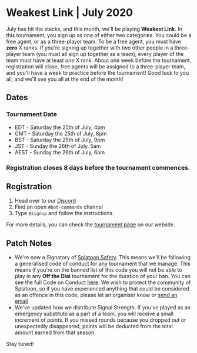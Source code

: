 # Weakest Link | July 2020
July has hit the stacks, and this month, we'll be playing __Weakest Link__. In this tournament, you sign up as one of either two categories. You could be a free agent, or as a three-player team. To be a free agent, you must have **zero** X ranks. If you're signing up together with two other people in a three-player team (you must all sign up together as a team), every player of the team must have at least *one* X rank. About one week before the tournament, registration will close, free agents will be assigned to a three-player team, and you'll have a week to practice before the tournament! Good luck to you all, and we'll see you all at the end of the month!

## Dates
### Tournament Date
- EDT - Saturday the 25th of July, 4pm
- GMT - Saturday the 25th of July, 8pm
- BST - Saturday the 25th of July, 9pm
- JST - Sunday the 26th of July, 5am
- AEST - Sunday the 26th of July, 6am
### Registration closes 8 days before the tournament commences.

## Registration
1. Head over to our [Discord](https://otd.ink/discord)
2. Find an open `#bot-commands` channel
3. Type `$signup` and follow the instructions.

For more details, you can check the [tournament page](https://otd.ink/wl) on our website.

## Patch Notes
- We're now a Signatory of [Splatoon Safety](https://twitter.com/splatsafety). This means we'll be following a generalised code of conduct for any tournament that we manage. This means if you're on the banned list of this code you will not be able to play in any __Off the Dial__ tournament for the duration of your ban. You can see the full Code on Conduct [here](https://docs.google.com/document/d/1Pf6S25d2rFDAP5JUJzaVeEkb0OGYIaGo-LQ3KGXUOpA/edit?usp=sharing). We wish to protect the community of Splatoon, so if you have experienced anything that could be considered as an offence in this code, please let an organiser know or [send an email](splatsafety@gmail.com)
- We've updated how we distribute Signal Strength. If you've played as an emergency substitute as a part of a team, you will receive a small increment of points. If you missed rounds because you dropped out or unexpectedly disappeared, points will be deducted from the total amount earned from that season.

Stay tuned!
